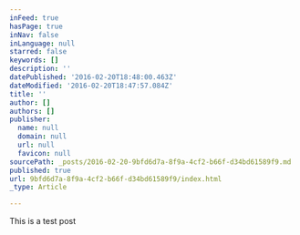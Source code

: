 ```yaml
---
inFeed: true
hasPage: true
inNav: false
inLanguage: null
starred: false
keywords: []
description: ''
datePublished: '2016-02-20T18:48:00.463Z'
dateModified: '2016-02-20T18:47:57.084Z'
title: ''
author: []
authors: []
publisher:
  name: null
  domain: null
  url: null
  favicon: null
sourcePath: _posts/2016-02-20-9bfd6d7a-8f9a-4cf2-b66f-d34bd61589f9.md
published: true
url: 9bfd6d7a-8f9a-4cf2-b66f-d34bd61589f9/index.html
_type: Article

---
```

This is a test post